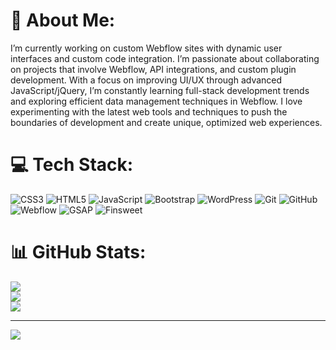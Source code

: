 # 💫 About Me:
I’m currently working on custom Webflow sites with dynamic user interfaces and custom code integration. I’m passionate about collaborating on projects that involve Webflow, API integrations, and custom plugin development. With a focus on improving UI/UX through advanced JavaScript/jQuery, I’m constantly learning full-stack development trends and exploring efficient data management techniques in Webflow. I love experimenting with the latest web tools and techniques to push the boundaries of development and create unique, optimized web experiences.


# 💻 Tech Stack:
![CSS3](https://img.shields.io/badge/css3-%231572B6.svg?style=for-the-badge&logo=css3&logoColor=white)
![HTML5](https://img.shields.io/badge/html5-%23E34F26.svg?style=for-the-badge&logo=html5&logoColor=white)
![JavaScript](https://img.shields.io/badge/javascript-%23323330.svg?style=for-the-badge&logo=javascript&logoColor=%23F7DF1E)
![Bootstrap](https://img.shields.io/badge/bootstrap-%238511FA.svg?style=for-the-badge&logo=bootstrap&logoColor=white)
![WordPress](https://img.shields.io/badge/WordPress-%23117AC9.svg?style=for-the-badge&logo=WordPress&logoColor=white)
![Git](https://img.shields.io/badge/git-%23F05033.svg?style=for-the-badge&logo=git&logoColor=white)
![GitHub](https://img.shields.io/badge/github-%23121011.svg?style=for-the-badge&logo=github&logoColor=white)
![Webflow](https://img.shields.io/badge/Webflow-4353FF.svg?style=for-the-badge&logo=webflow&logoColor=white)
![GSAP](https://img.shields.io/badge/GSAP-%2388CE02.svg?style=for-the-badge&logo=greensock&logoColor=white)
![Finsweet](https://img.shields.io/badge/Finsweet-%23000000.svg?style=for-the-badge&logoColor=white)

# 📊 GitHub Stats:
![](https://github-readme-stats.vercel.app/api?username=qaiserHameed&theme=dark&hide_border=false&include_all_commits=false&count_private=false)<br/>
![](https://github-readme-streak-stats.herokuapp.com/?user=qaiserHameed&theme=dark&hide_border=false)<br/>
![](https://github-readme-stats.vercel.app/api/top-langs/?username=qaiserHameed&theme=dark&hide_border=false&include_all_commits=false&count_private=false&layout=compact)

---
[![](https://visitcount.itsvg.in/api?id=qaiserHameed&icon=0&color=0)](https://visitcount.itsvg.in)

<!-- Proudly created with GPRM ( https://gprm.itsvg.in ) -->
